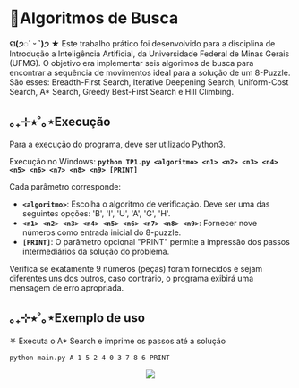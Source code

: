 # 📃Algoritmos de Busca
**ଘ(੭◌ˊ ᵕ ˋ)੭** ★ Este trabalho prático foi desenvolvido para a disciplina de Introdução a Inteligência Artificial, da Universidade Federal de Minas Gerais (UFMG). O objetivo era implementar seis algorimos de busca para encontrar a sequência de movimentos ideal para a solução de um 8-Puzzle. São esses: Breadth-First Search, Iterative Deepening Search, Uniform-Cost Search, A* Search, Greedy Best-First Search e Hill Climbing.

## ｡₊⊹⭒˚｡⋆Execução
Para a execução do programa, deve ser utilizado Python3.

Execução no Windows:
**```python TP1.py <algoritmo> <n1> <n2> <n3> <n4> <n5> <n6> <n7> <n8> <n9> [PRINT]```**

Cada parâmetro corresponde:
* **```<algoritmo>```**: Escolha o algoritmo de verificação. Deve ser uma das seguintes opções: 'B', 'I', 'U', 'A', 'G', 'H'.
* **```<n1> <n2> <n3> <n4> <n5> <n6> <n7> <n8> <n9>```**: Fornecer nove números como entrada inicial do 8-puzzle.
* **```[PRINT]```**: O parâmetro opcional "PRINT" permite a impressão dos passos intermediários da solução do problema.

Verifica se exatamente 9 números (peças) foram fornecidos e sejam diferentes uns dos outros, caso contrário, o programa exibirá uma mensagem de erro apropriada.

## ｡₊⊹⭒˚｡⋆Exemplo de uso
𖤐 Executa o A* Search e imprime os passos até a solução
```
python main.py A 1 5 2 4 0 3 7 8 6 PRINT
```
<p align="center">
  <img src="https://github.com/brisabn/TP1-IAI/assets/103007463/64fdab8b-40c9-49a4-abb3-6cc8f8180d8a)"http://some_place.com/image.png" />
</p>

